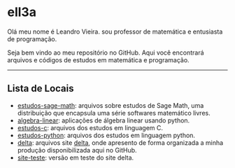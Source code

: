 # ell3a

Olá meu nome é Leandro Vieira. sou professor de matemática e entusiasta de programação. 

Seja bem vindo ao meu repositório no GitHub. Aqui você encontrará arquivos e códigos de estudos em matemática e programação.

---
## Lista de Locais

* [estudos-sage-math](https://github.com/ell3a/estudos-sage-math): arquivos sobre estudos de Sage Math, uma distribuição que encapsula uma série softwares matemático livres.
* [algebra-linear](https://github.com/ell3a/algebra-linear): aplicações de álgebra linear usando python.
* [estudos-c](https://github.com/ell3a/estudos-c): arquivos dos estudos em linguagem C.
* [estudos-python](https://github.com/ell3a/estudos-python): arquivos dos estudos em linguagem python.
* [delta](https://github.com/ell3a/delta): arquivos site [delta](https://ell3a.github.io/delta/), onde apresento de forma organizada a minha produção disponibilizada aqui no GitHub.
* [site-teste](https://github.com/ell3a/site-teste): versão em teste do site delta.

